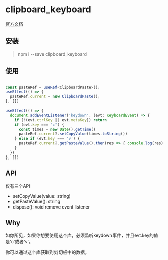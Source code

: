 # clipboard_keyboard

[官方文档](https://xushuosean.github.io/clipboard_keyboard/)

## 安装
> npm i --save clipboard_keyboard

## 使用
```typescript

const pasteRef = useRef<ClipboardPaste>();
useEffect(() => {
  pasteRef.current = new ClipboardPaste();
}, [])

useEffect(() => {
  document.addEventListener('keydown', (evt: KeyboardEvent) => {
    if (!(evt.ctrlKey || evt.metaKey)) return
    if (evt.key === 'c') {
      const times = new Date().getTime()
      pasteRef.current?.setCopyValue(times.toString())
    } else if (evt.key === 'v') {
      pasteRef.current?.getPasteValue().then(res => { console.log(res) })
    }
  })
}, [])

```
## API
仅有三个API

- setCopyValue(value: string)
- getPasteValue(): string
- dispose(): void     remove event listener
## Why
如你所见，如果你想要使用这个库，必须监听keydown事件，并且evt.key的值是'c'或者'v'。

你可以通过这个库获取到剪切板中的数据。
